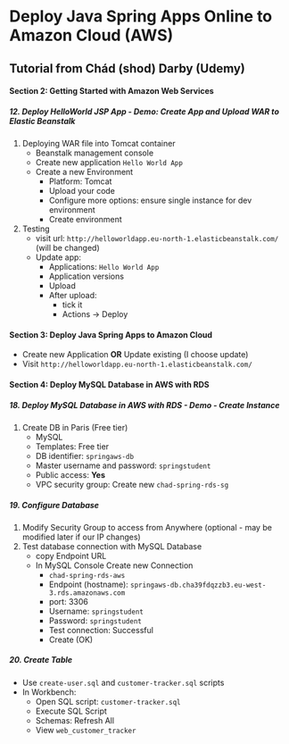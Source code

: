 # Deploy Java Spring Apps Online to Amazon Cloud (AWS)

## Tutorial from Chád (shod) Darby (Udemy)

####  Section 2: Getting Started with Amazon Web Services

#####  12. Deploy HelloWorld JSP App - Demo: Create App and Upload WAR to Elastic Beanstalk

1.  Deploying WAR file into Tomcat container
    -  Beanstalk management console
    -  Create new application `Hello World App`
    -  Create a new Environment
        -  Platform: Tomcat
        -  Upload your code
        -  Configure more options: ensure single instance for dev environment
        -  Create environment
2.  Testing
    -  visit url: `http://helloworldapp.eu-north-1.elasticbeanstalk.com/` (will be changed)
    -  Update app:
        -  Applications: `Hello World App`
        -  Application versions
        -  Upload
        -  After upload:
            -  tick it
            -  Actions -> Deploy 

####  Section 3: Deploy Java Spring Apps to Amazon Cloud

-  Create new Application **OR** Update existing (I choose update)
-  Visit `http://helloworldapp.eu-north-1.elasticbeanstalk.com/`

####  Section 4: Deploy MySQL Database in AWS with RDS

#####  18. Deploy MySQL Database in AWS with RDS - Demo - Create Instance

1.  Create DB in Paris (Free tier)
    -  MySQL
    -  Templates:  Free tier
    -  DB identifier: `springaws-db`
    -  Master username and password: `springstudent`
    -  Public access: **Yes**
    -  VPC security group: Create new `chad-spring-rds-sg`

#####  19. Configure Database 

1.  Modify Security Group to access from Anywhere (optional - may be modified later if our IP changes)
2.  Test database connection with MySQL Database
    -  copy Endpoint URL
    -  In MySQL Console Create new Connection
        -  `chad-spring-rds-aws`
        -  Endpoint (hostname): `springaws-db.cha39fdqzzb3.eu-west-3.rds.amazonaws.com`
        -  port: 3306
        -  Username: `springstudent`
        -  Password: `springstudent`
        -  Test connection: Successful
        -  Create (OK)            

#####  20. Create Table

-  Use `create-user.sql` and `customer-tracker.sql`  scripts
-  In Workbench:
    -  Open SQL script: `customer-tracker.sql`
    -  Execute SQL Script
    -  Schemas:  Refresh All
    -  View `web_customer_tracker`